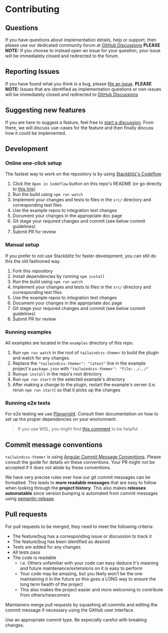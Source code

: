 # Contributing

## Questions

If you have questions about implementation details, help or support, then please use our dedicated community forum at [GitHub Discussions](https://github.com/RyanClementsHax/tailwindcss-themer/discussions) **PLEASE NOTE:** If you choose to instead open an issue for your question, your issue will be immediately closed and redirected to the forum.

## Reporting Issues

If you have found what you think is a bug, please [file an issue](https://github.com/RyanClementsHax/tailwindcss-themer/issues/new/choose). **PLEASE NOTE:** Issues that are identified as implementation questions or non-issues will be immediately closed and redirected to [GitHub Discussions](https://github.com/RyanClementsHax/tailwindcss-themer/discussions)

## Suggesting new features

If you are here to suggest a feature, feel free to [start a discussion](https://github.com/RyanClementsHax/tailwindcss-themer/discussions). From there, we will discuss use-cases for the feature and then finally discuss how it could be implemented.

## Development

### Online one-click setup

The fastest way to work on the repository is by using [Stackblitz's Codeflow](https://stackblitz.com/codeflow)

1. Click the `Open in Codeflow` button on this repo's README (or go directly to [this link](https:///pr.new/RyanClementsHax/tailwindcss-themer))
2. Run the build using `npm run watch`
3. Implement your changes and tests to files in the `src/` directory and corresponding test files
4. Use the example repos to integration test changes
5. Document your changes in the appropriate doc page
6. Git stage your required changes and commit (see below commit guidelines)
7. Submit PR for review

### Manual setup

If you prefer to not use Stackblitz for faster development, you can still do this the old fashioned way.

1. Fork this repository
2. Install dependencies by running `npm install`
3. Run the build using `npm run watch`
4. Implement your changes and tests to files in the `src/` directory and corresponding test files
5. Use the example repos to integration test changes
6. Document your changes in the appropriate doc page
7. Git stage your required changes and commit (see below commit guidelines)
8. Submit PR for review

### Running examples

All examples are located in the `examples` directory of this repo.

1. Run `npm run watch` in the root of `tailwindcss-themer` to build the plugin and watch for any changes
2. Replace the `"tailwindcss-themer": "latest"` line in the example project's `package.json` with `"tailwindcss-themer": "file:../../"`
3. Run`npm install` in the repo's root directory
4. Run `npm run start` in the selected example's directory
5. After making a change to the plugin, restart the example's server (i.e. rerun `npm run start`) so that it picks up the changes

### Running e2e tests

For e2e testing we use [Playwright](https://playwright.dev/). Consult their documentation on how to set up the proper dependencies on your environment.

> If you use WSL, you might find [this comment](https://github.com/microsoft/playwright/issues/13533#issuecomment-1098391029) to be helpful

## Commit message conventions

`tailwindcss-themer` is using [Angular Commit Message Conventions](https://github.com/angular/angular/blob/main/CONTRIBUTING.md#-commit-message-format). Please consult the guide for details on these conventions. Your PR might not be accepted if it does not abide by these conventions.

We have very precise rules over how our git commit messages can be formatted. This leads to **more readable messages** that are easy to follow when looking through the **project history**. This also makes **releases automatable** since version bumping is automated from commit messages using [semantic-release](https://github.com/semantic-release/semantic-release).

## Pull requests

For pull requests to be merged, they need to meet the following criteria:

- The feature/bug has a corresponding issue or discussion to track it
- The feature/bug has been identified as desired
- Tests are added for any changes
- All tests pass
- The code is readable
  - i.e. Others unfamiliar with your code can easy deduce it's meaning and future maintenance/extensions on it is easy to perform
  - Your code may be amazing, but you likely won't be the one maintaining it in the future so this goes a LONG way to ensure the long term health of the project
  - This also makes the project easier and more welcoming to contribute from others/newcomers

Maintainers merge pull requests by squashing all commits and editing the commit message if necessary using the GitHub user interface.

Use an appropriate commit type. Be especially careful with breaking changes.
